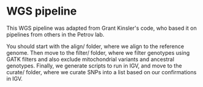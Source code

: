 # WGS pipeline

This WGS pipeline was adapted from Grant Kinsler's code, who based it on pipelines from others in the Petrov lab.

You should start with the align/ folder, where we align to the reference genome. Then move to the filter/ folder, where we filter genotypes using GATK filters and also exclude mitochondrial variants and ancestral genotypes. Finally, we generate scripts to run in IGV, and move to the curate/ folder, where we curate SNPs into a list based on our confirmations in IGV.
